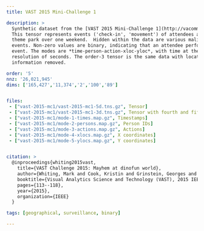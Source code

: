 ```yaml
---
title: VAST 2015 Mini-Challenge 1

description: >
  Synthetic dataset from the [VAST 2015 Mini-Challenge 1](http://vacommunity.org/VAST+Challenge+2015).
  This tensor represents events ('check-in', 'movement') of attendees at a
  theme park over one weekend.  Hidden within the data are various malicious
  events. Non-zero values are binary, indicating that an attendee performed an
  event. The modes are *time-person-action-xloc-yloc*, with time at the
  resolution of seconds. The order-3 tensor is the same data with location
  information removed.

order: '5'
nnz: '26,021,945'
dims: ['165,427','11,374','2','100','89']


files:
 - ["vast-2015-mc1/vast-2015-mc1-5d.tns.gz", Tensor]
 - ["vast-2015-mc1/vast-2015-mc1-3d.tns.gz", Tensor with fourth and fifth modes removed]
 - ["vast-2015-mc1/mode-1-times.map.gz", Timestamps]
 - ["vast-2015-mc1/mode-2-persons.map.gz", Person IDs]
 - ["vast-2015-mc1/mode-3-actions.map.gz", Actions]
 - ["vast-2015-mc1/mode-4-xlocs.map.gz", X coordinates]
 - ["vast-2015-mc1/mode-5-ylocs.map.gz", Y coordinates]


citation: >
  @inproceedings{whiting2015vast,
    title={VAST Challenge 2015: Mayhem at dinofun world},
    author={Whiting, Mark and Cook, Kristin and Grinstein, Georges and Fallon, John and Liggett, Kristen and Staheli, Diane and Crouser, Jordan},
    booktitle={Visual Analytics Science and Technology (VAST), 2015 IEEE Conference on},
    pages={113--118},
    year={2015},
    organization={IEEE}
  }

tags: [geographical, surveillance, binary]

---
```

